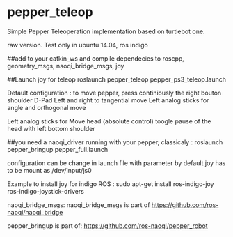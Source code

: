 pepper_teleop
================

Simple Pepper Teleoperation implementation based on turtlebot one.

raw version. Test only in ubuntu 14.04, ros indigo

##add to your catkin_ws and compile
dependecies to roscpp, geometry_msgs, naoqi_bridge_msgs, joy

##Launch joy for teleop 
roslaunch pepper_teleop pepper_ps3_teleop.launch


Default configuration :
to move pepper, press continiously the right bouton shoulder
D-Pad Left and right to tangential move
Left analog sticks for angle and orthogonal move

Left analog sticks for Move head (absolute control)
toogle pause of the head with left bottom shoulder 







##you  need a naoqi_driver running with your pepper, classicaly :
roslaunch pepper_bringup pepper_full.launch 

configuration can be change in launch file with parameter
by default joy    has to be mount as /dev/input/js0

Example to install joy for indigo ROS :
sudo apt-get install ros-indigo-joy ros-indigo-joystick-drivers

naoqi_bridge_msgs:
naoqi_bridge_msgs is part of https://github.com/ros-naoqi/naoqi_bridge

pepper_bringup is part of: 
https://github.com/ros-naoqi/pepper_robot
